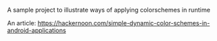 A sample project to illustrate ways of applying colorschemes in runtime

An article: https://hackernoon.com/simple-dynamic-color-schemes-in-android-applications
